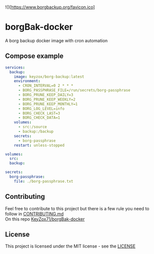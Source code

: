 !()[https://www.borgbackup.org/favicon.ico]

# borgBak-docker
A borg backup docker image with cron automation

## Compose example

```yml
services:
  backup:
    image: keyzox/borg-backup:latest
    environment:
      - CRON_INTERVAL=0 2 * * *
      - BORG_PASSPHRASE_FILE=/run/secrets/borg-passphrase
      - BORG_PRUNE_KEEP_DAILY=3
      - BORG_PRUNE_KEEP_WEEKLY=2
      - BORG_PRUNE_KEEP_MONTHLY=1
      - BORG_LOG_LEVEL=info
      - BORG_CHECK_LAST=3
      - BORG_CHECK_DATA=1
    volumes:
      - src:/source
      - backup:/backup
    secrets:
      - borg-passphrase
    restart: unless-stopped

volumes:
  src:
  backup:

secrets:
  borg-passphrase:
    file: ./borg-passphrase.txt
```

## Contributing
Feel free to contribute to this project but there is a few rule you need to follow in [CONTRIBUTING.md](https://github.com/KeyZox71/borgBak-docker/blob/main/CONTRIBUTING.md) \
On this repo [KeyZox71/borgBak-docker](https://github.com/KeyZox71/borgBak-docker)

## License
This project is licensed under the MIT license - see the [LICENSE](https://github.com/KeyZox71/borgBak-docker/blob/main/LICENSE)
